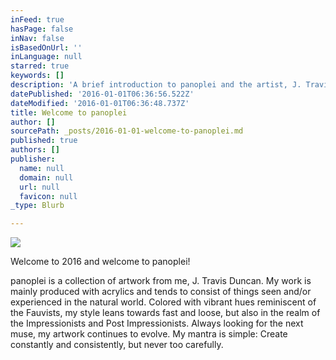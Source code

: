 ```yaml
---
inFeed: true
hasPage: false
inNav: false
isBasedOnUrl: ''
inLanguage: null
starred: true
keywords: []
description: 'A brief introduction to panoplei and the artist, J. Travis Duncan'
datePublished: '2016-01-01T06:36:56.522Z'
dateModified: '2016-01-01T06:36:48.737Z'
title: Welcome to panoplei
author: []
sourcePath: _posts/2016-01-01-welcome-to-panoplei.md
published: true
authors: []
publisher:
  name: null
  domain: null
  url: null
  favicon: null
_type: Blurb

---
```

![](https://the-grid-user-content.s3-us-west-2.amazonaws.com/ccfa0944-2710-41ba-81c1-5e039f88880e.png)

Welcome to 2016 and welcome to panoplei!

panoplei is a collection of artwork from me, J. Travis Duncan. My work is mainly produced  with acrylics and tends to consist of things seen and/or experienced in the natural world. Colored with vibrant hues reminiscent of the Fauvists, my style leans towards fast and loose, but also in the realm of the Impressionists and Post Impressionists. Always looking for the next muse, my artwork continues to evolve. My mantra is simple: Create constantly and consistently, but never too carefully.